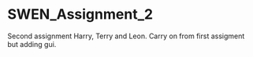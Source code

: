 # SWEN_Assignment_2
Second assignment Harry, Terry and Leon. Carry on from first assigment but adding gui.
